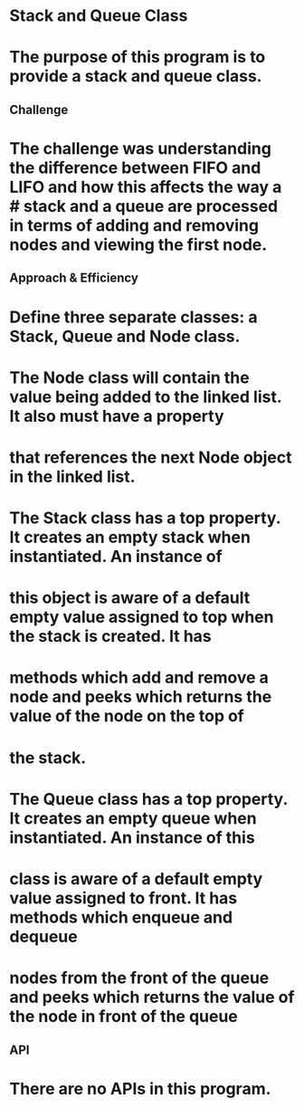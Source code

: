 # Stack and Queue Class
# The purpose of this program is to provide a stack and queue class. 

## Challenge
# The challenge was understanding the difference between FIFO and LIFO and how this affects the way a # stack and a queue are processed in terms of adding and removing nodes and viewing the first node.

## Approach & Efficiency
# Define three separate classes: a Stack, Queue and Node class.
# The Node class will contain the value being added to the linked list.  It also must have a property
# that references the next Node object in the linked list.
#
# The Stack class has a top property. It creates an empty stack when instantiated.  An instance of 
# this object is aware of a default empty value assigned to top when the stack is created. It has 
# methods which add and remove a node and peeks which returns the value of the node on the top of 
# the stack.
#
# The Queue class has a top property. It creates an empty queue when instantiated.  An instance of this
# class is aware of a default empty value assigned to front.  It has methods which enqueue and dequeue
# nodes from the front of the queue and peeks which returns the value of the node in front of the queue

## API
# There are no APIs in this program.